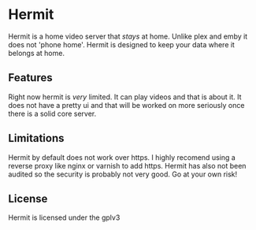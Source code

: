 # Hermit
Hermit is a home video server that *stays* at home. Unlike plex and emby it does not 'phone home'. Hermit is designed to keep 
your data where it belongs at home.
## Features
Right now hermit is *very* limited. It can play videos and that is about it. It does not have a pretty ui and that will be 
worked on more seriously once there is a solid core server. 

## Limitations
Hermit by default does not work over https. I highly recomend using a reverse proxy like nginx or varnish to add https.
Hermit has also not been audited so the security is probably not very good. Go at your own risk!

## License
Hermit is licensed under the gplv3

